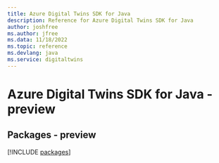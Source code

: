 ```yaml
---
title: Azure Digital Twins SDK for Java
description: Reference for Azure Digital Twins SDK for Java
author: joshfree
ms.author: jfree
ms.data: 11/18/2022
ms.topic: reference
ms.devlang: java
ms.service: digitaltwins
---
```

# Azure Digital Twins SDK for Java - preview
## Packages - preview
[!INCLUDE [packages](digital-twins-index.md)]